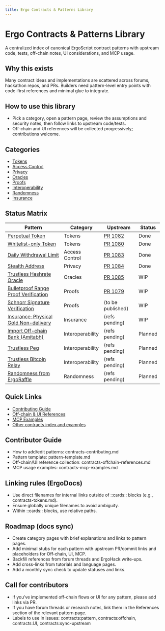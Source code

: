 ```yaml
---
title: Ergo Contracts & Patterns Library
---
```


# Ergo Contracts & Patterns Library

A centralized index of canonical ErgoScript contract patterns with upstream code, tests, off-chain notes, UI considerations, and MCP usage.

## Why this exists

Many contract ideas and implementations are scattered across forums, hackathon repos, and PRs. Builders need pattern-level entry points with code-first references and minimal glue to integrate.

## How to use this library

- Pick a category, open a pattern page, review the assumptions and security notes, then follow links to upstream code/tests.
- Off-chain and UI references will be collected progressively; contributions welcome.

## Categories

- [Tokens](contracts-tokens.md)
- [Access Control](contracts-access-control.md)
- [Privacy](contracts-privacy.md)
- [Oracles](contracts-oracles.md)
- [Proofs](contracts-proofs.md)
- [Interoperability](contracts-interoperability.md)
- [Randomness](contracts-randomness.md)
- [Insurance](contracts-insurance.md)

## Status Matrix

| Pattern | Category | Upstream | Status |
| --- | --- | --- | --- |
| [Perpetual Token](pattern-perpetual-token.md) | Tokens | [PR 1082](https://github.com/ergoplatform/sigmastate-interpreter/pull/1082) | Done |
| [Whitelist-only Token](pattern-whitelist-token.md) | Tokens | [PR 1080](https://github.com/ergoplatform/sigmastate-interpreter/pull/1080) | Done |
| [Daily Withdrawal Limit](pattern-daily-withdrawal-limit.md) | Access Control | [PR 1083](https://github.com/ergoplatform/sigmastate-interpreter/pull/1083) | Done |
| [Stealth Address](pattern-stealth-address.md) | Privacy | [PR 1084](https://github.com/ergoplatform/sigmastate-interpreter/pull/1084) | Done |
| [Trustless Hashrate Oracle](pattern-hashrate-oracle.md) | Oracles | [PR 1085](https://github.com/ergoplatform/sigmastate-interpreter/pull/1085) | WIP |
| [Bulletproof Range Proof Verification](pattern-bulletproof-range-proof.md) | Proofs | [PR 1079](https://github.com/ergoplatform/sigmastate-interpreter/pull/1079) | WIP |
| [Schnorr Signature Verification](pattern-schnorr-verification.md) | Proofs | (to be published) | WIP |
| [Insurance: Physical Gold Non-delivery](pattern-insurance-gold-nondelivery.md) | Insurance | (refs pending) | WIP |
| [Import Off-chain Bank (Amitabh)](pattern-import-offchain-bank.md) | Interoperability | (refs pending) | Planned |
| [Trustless Peg](pattern-trustless-peg.md) | Interoperability | (refs pending) | Planned |
| [Trustless Bitcoin Relay](pattern-bitcoin-relay.md) | Interoperability | (refs pending) | Planned |
| [Randomness from ErgoRaffle](pattern-randomness-from-raffle.md) | Randomness | (refs pending) | Planned |

## Quick Links

- [Contributing Guide](contracts-contributing.md)
- [Off-chain & UI References](contracts-offchain-references.md)
- [MCP Examples](contracts-mcp-examples.md)
- [Other contracts index and examples](contracts.md)

## Contributor Guide

- How to add/edit patterns: contracts-contributing.md
- Pattern template: pattern-template.md
- Off-chain/UI reference collection: contracts-offchain-references.md
- MCP usage examples: contracts-mcp-examples.md

## Linking rules (ErgoDocs)

- Use direct filenames for internal links outside of ::cards:: blocks (e.g., contracts-tokens.md).
- Ensure globally unique filenames to avoid ambiguity.
- Within ::cards:: blocks, use relative paths.

## Roadmap (docs sync)

- Create category pages with brief explanations and links to pattern pages.
- Add minimal stubs for each pattern with upstream PR/commit links and placeholders for Off-chain, UI, MCP.
- Backfill references from forum threads and ErgoHack write-ups.
- Add cross-links from tutorials and language pages.
- Add a monthly sync check to update statuses and links.

## Call for contributors

- If you’ve implemented off-chain flows or UI for any pattern, please add links via PR.
- If you have forum threads or research notes, link them in the References section of the relevant pattern page.
- Labels to use in issues: contracts:pattern, contracts:offchain, contracts:UI, contracts:sync-upstream
